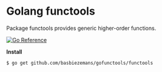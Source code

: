 # Golang functools

Package functools provides generic higher-order functions.

[![Go Reference](https://pkg.go.dev/badge/github.com/basbiezemans/gofunctools.svg)](https://pkg.go.dev/github.com/basbiezemans/gofunctools)

**Install**

```bash
$ go get github.com/basbiezemans/gofunctools/functools
```

